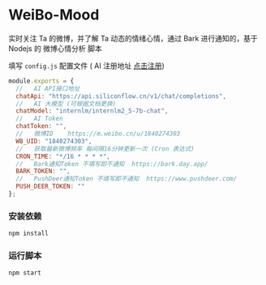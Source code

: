 # WeiBo-Mood

实时关注 Ta 的微博，并了解 Ta 动态的情绪心情，通过 Bark 进行通知的，基于 Nodejs 的 微博心情分析 脚本

填写 `config.js` 配置文件 ( AI 注册地址 [点击注册](https://cloud.siliconflow.cn/i/R83F9xkI))

```js
module.exports = {
  //   AI API接口地址
  chatApi: "https://api.siliconflow.cn/v1/chat/completions",
  //   AI 大模型 (可根据文档更换)
  chatModel: "internlm/internlm2_5-7b-chat",
  //   AI Token
  chatToken: "",
  //   微博ID    https://m.weibo.cn/u/1840274303
  WB_UID: "1840274303",
  //   获取最新微博频率 每间隔16分钟更新一次 (Cron 表达式)
  CRON_TIME: "*/16 * * * *",
  //   Bark通知Token 不填写即不通知  https://bark.day.app/
  BARK_TOKEN: "",
  //   PushDeer通知Token 不填写即不通知  https://www.pushdeer.com/
  PUSH_DEER_TOKEN: ""
};
```

### 安装依赖

```bash
npm install
```

### 运行脚本

```bash
npm start
```
